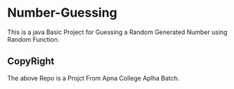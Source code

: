 # Number-Guessing
This is a java Basic Project for Guessing a Random Generated Number using Random Function.

## CopyRight
The above Repo is a Projct From Apna College Aplha Batch.
